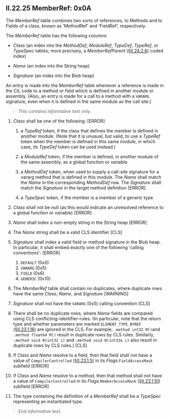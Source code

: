 ## II.22.25 MemberRef: 0x0A

The _MemberRef_ table combines two sorts of references, to Methods and to Fields of a class, known as 'MethodRef' and ‘FieldRef’, respectively.

The _MemberRef_ table has the following columns:

 * _Class_ (an index into the _MethodDef_, _ModuleRef_, _TypeDef_, _TypeRef_, or _TypeSpec_ tables; more precisely, a _MemberRefParent_ (§[II.24.2.6](#todo-missing-hyperlink)) coded index)

 * _Name_ (an index into the String heap)

 * _Signature_ (an index into the Blob heap)

An entry is made into the _MemberRef_ table whenever a reference is made in the CIL code to a method or field which is defined in another module or assembly. (Also, an entry is made for a call to a method with a `VARARG` signature, even when it is defined in the same module as the call site.)

> _This contains informative text only._

 1. _Class_ shall be one of the following: \[ERROR\]

     1. a _TypeRef_ token, if the class that defines the member is defined in another module. (Note that it is unusual, but valid, to use a _TypeRef_ token when the member is defined in this same module, in which case, its _TypeDef_ token can be used instead.)

     2. a _ModuleRef_ token, if the member is defined, in another module of the same assembly, as a global function or variable.

     3. a _MethodDef_ token, when used to supply a call-site signature for a vararg method that is defined in this module. The _Name_ shall match the _Name_ in the corresponding _MethodDef_ row. The _Signature_ shall match the _Signature_ in the target method definition \[ERROR\]

     4. a _TypeSpec_ token, if the member is a member of a generic type

 2. _Class_ shall not be null (as this would indicate an unresolved reference to a global function or variable) \[ERROR\]

 3. _Name_ shall index a non-empty string in the String heap \[ERROR\]

 4. The _Name_ string shall be a valid CLS identifier \[CLS\]

 5. _Signature_ shall index a valid field or method signature in the Blob heap. In particular, it shall embed exactly one of the following 'calling conventions': \[ERROR\]
 
      1. `DEFAULT` (0x0)
      2. `VARARG` (0x5)
      3. `FIELD` (0x6)
      4. `GENERIC` (0x10)

 6. The _MemberRef_ table shall contain no duplicates, where duplicate rows have the same _Class_, _Name_, and _Signature_ \[WARNING\]

 7. _Signature_ shall not have the `VARARG` (0x5) calling convention \[CLS\]

 8. There shall be no duplicate rows, where _Name_ fields are compared using CLS conflicting-identifier-rules.  (In particular, note that the return type and whether parameters are marked `ELEMENT_TYPE_BYREF` (§[II.23.1.16](#todo-missing-hyperlink)) are ignored in the CLS. For example, `.method int32 M()`and `.method float64 M()` result in duplicate rows by CLS rules. Similarly, `.method void N(int32 i)` and `.method void N(int32& i)` also result in duplicate rows by CLS rules.) \[CLS\]

 9. If _Class_ and _Name_ resolve to a field, then that field shall not have a value of `CompilerControlled` (§[II.23.1.5](#todo-missing-hyperlink)) in its _Flags_.`FieldAccessMask` subfield \[ERROR\]

 10. If _Class_ and _Name_ resolve to a method, then that method shall not have a value of `CompilerControlled` in its _Flags_.`MemberAccessMask` (§[II.23.1.10](#todo-missing-hyperlink)) subfield \[ERROR\]

 11. The type containing the definition of a _MemberRef_ shall be a _TypeSpec_ representing an instantiated type.

> _End informative text._
